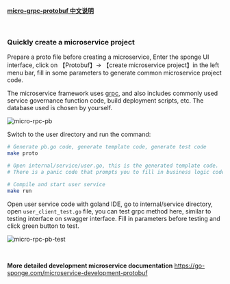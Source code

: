 
[**micro-grpc-protobuf 中文说明**](https://juejin.cn/post/7226361209803685948)

<br>

### Quickly create a microservice project

Prepare a proto file before creating a microservice, Enter the sponge UI interface, click on 【Protobuf】→ 【create microservice project】in the left menu bar, fill in some parameters to generate common microservice project code.

The microservice framework uses [grpc](https://github.com/grpc/grpc-go), and also includes commonly used service governance function code, build deployment scripts, etc. The database used is chosen by yourself.

![micro-rpc-pb](https://raw.githubusercontent.com/zhufuyi/sponge_examples/main/assets/en_micro-rpc-pb.png)

Switch to the user directory and run the command:

```bash
# Generate pb.go code, generate template code, generate test code
make proto

# Open internal/service/user.go, this is the generated template code. 
# There is a panic code that prompts you to fill in business logic code. Fill in business logic here.

# Compile and start user service
make run
```

Open user service code with goland IDE, go to internal/service directory, open `user_client_test.go` file, you can test grpc method here, similar to testing interface on swagger interface. Fill in parameters before testing and click green button to test.

![micro-rpc-pb-test](https://raw.githubusercontent.com/zhufuyi/sponge_examples/main/assets/micro-rpc-pb-test.png)

<br>

**More detailed development microservice documentation** https://go-sponge.com/microservice-development-protobuf

<br>
